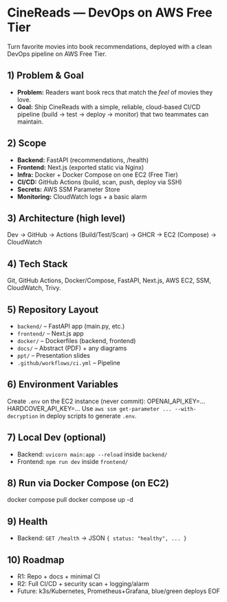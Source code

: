 # CineReads — DevOps on AWS Free Tier

Turn favorite movies into book recommendations, deployed with a clean DevOps pipeline on AWS Free Tier.

## 1) Problem & Goal
- **Problem:** Readers want book recs that match the *feel* of movies they love.
- **Goal:** Ship CineReads with a simple, reliable, cloud-based CI/CD pipeline (build → test → deploy → monitor) that two teammates can maintain.

## 2) Scope
- **Backend:** FastAPI (recommendations, /health)
- **Frontend:** Next.js (exported static via Nginx)
- **Infra:** Docker + Docker Compose on one EC2 (Free Tier)
- **CI/CD:** GitHub Actions (build, scan, push, deploy via SSH)
- **Secrets:** AWS SSM Parameter Store
- **Monitoring:** CloudWatch logs + a basic alarm

## 3) Architecture (high level)
Dev → GitHub → Actions (Build/Test/Scan) → GHCR → EC2 (Compose) → CloudWatch

## 4) Tech Stack
Git, GitHub Actions, Docker/Compose, FastAPI, Next.js, AWS EC2, SSM, CloudWatch, Trivy.

## 5) Repository Layout
- `backend/` – FastAPI app (main.py, etc.)
- `frontend/` – Next.js app
- `docker/` – Dockerfiles (backend, frontend)
- `docs/` – Abstract (PDF) + any diagrams
- `ppt/` – Presentation slides
- `.github/workflows/ci.yml` – Pipeline

## 6) Environment Variables
Create `.env` on the EC2 instance (never commit):
OPENAI_API_KEY=...
HARDCOVER_API_KEY=...
Use `aws ssm get-parameter ... --with-decryption` in deploy scripts to generate `.env`.

## 7) Local Dev (optional)
- Backend: `uvicorn main:app --reload` inside `backend/`
- Frontend: `npm run dev` inside `frontend/`

## 8) Run via Docker Compose (on EC2)
docker compose pull
docker compose up -d

## 9) Health
- Backend: `GET /health` → JSON `{ status: "healthy", ... }`

## 10) Roadmap
- R1: Repo + docs + minimal CI
- R2: Full CI/CD + security scan + logging/alarm
- Future: k3s/Kubernetes, Prometheus+Grafana, blue/green deploys
EOF
